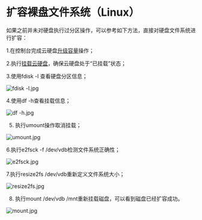 # **扩容裸盘文件系统（Linux）**

如果之前并未对硬盘执行过分区操作，可以参考如下方法，直接对硬盘文件系统进行扩容：

1.在控制台完成云硬盘[升级容量](http://www.jcloud.com/help/detail/508/isCateLog/1)操作；

2.执行[挂载云硬盘](http://www.jcloud.com/help/detail/505/isCateLog/1)，确保云硬盘处于“已挂载”状态；

3.使用fdisk -l 查看硬盘分区信息；

![fdisk -l.jpg](https://img1.jcloudcs.com/cms/33b92221-a7a2-46d2-ab38-175e4f23f74920170920095517.jpg)

4.使用df -h查看挂载信息；

![df -h.jpg](https://img1.jcloudcs.com/cms/48fb54e8-b66b-4943-bb64-34e04ab6281120170920095531.jpg)

5. 执行umount操作取消挂载；

![umount.jpg](https://img1.jcloudcs.com/cms/c6614340-b071-4586-94c8-8142744e21df20170920095543.jpg)

6.执行e2fsck -f /dev/vdb检测文件系统正确性；

![e2fsck.jpg](https://img1.jcloudcs.com/cms/cca5d0be-ef6a-46dc-a316-8f7d4519436a20170920095706.jpg)

7.执行resize2fs /dev/vdb重新定义文件系统大小；

![resize2fs.jpg](https://img1.jcloudcs.com/cms/b9808e04-7bd5-4cd7-a414-02dee28c0c2b20170920095601.jpg)

8. 执行mount /dev/vdb /mnt重新挂载磁盘，可以看到磁盘已经扩容成功。

![mount.jpg](https://img1.jcloudcs.com/cms/328cb44f-1dcb-41aa-9b89-568c6e44db5720170920095613.jpg)